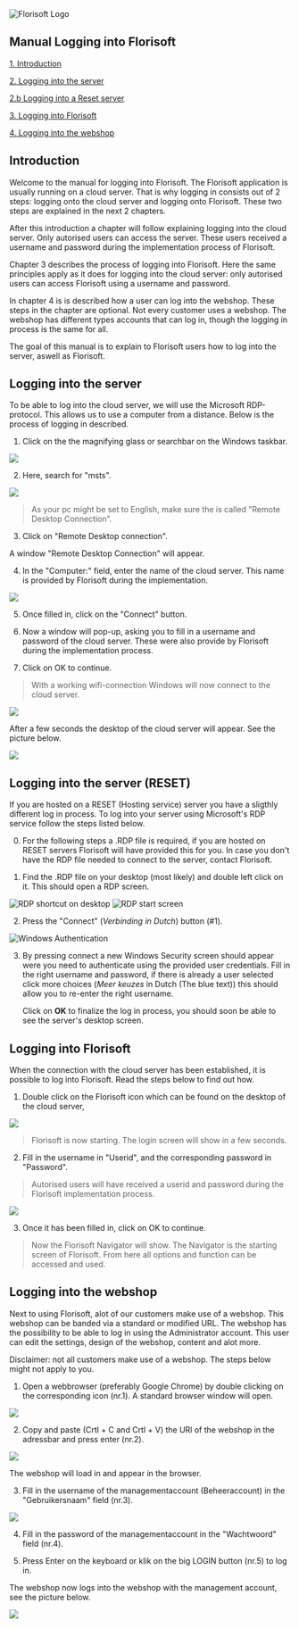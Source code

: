 <img src = "../../fslogo.png" alt = "Florisoft Logo">

## Manual Logging into Florisoft



[1. Introduction](#introduction)

[2. Logging into the server](#logging-into-the-server)

[2.b Logging into a Reset server](#logging-into-the-server-reset)

[3. Logging into Florisoft](#logging-into-florisoft)

[4. Logging into the webshop](#loggin-into-the-webshop)

## Introduction

Welcome to the manual for logging into Florisoft. The Florisoft application is usually running on a cloud server. That is why logging in consists out of 2 steps: logging onto the cloud server and logging onto Florisoft. These two steps are explained in the next 2 chapters.

After this introduction a chapter will follow explaining logging into the cloud server. Only autorised users can access the server. These users received a username and password during the implementation process of Florisoft.

Chapter 3 describes the process of logging into Florisoft. Here the same principles apply as it does for logging into the cloud server: only autorised users can access Florisoft using a username and password.

In chapter 4 is is described how a user can log into the webshop. These steps in the chapter are optional. Not every customer uses a webshop. The webshop has different types accounts that can log in, though the logging in process is the same for all.

The goal of this manual is to explain to Florisoft users how to log into the server, aswell as Florisoft.

## Logging into the server

To be able to log into the cloud server, we will use the Microsoft RDP-protocol. This allows us to use a computer from a distance. Below is the process of logging in described.

1.  Click on the the magnifying glass or searchbar on the Windows taskbar.

<img src="Media_EN/image2.png">

2.  Here, search for "msts".

<img src="Media_EN/image3.png">

> As your pc might be set to English, make sure the is called "Remote Desktop Connection".

3.  Click on "Remote Desktop connection".

A window "Remote Desktop Connection" will appear.

4. In the "Computer:" field, enter the name of the cloud server. This name is provided by Florisoft during the implementation.

<img src="Media_EN/image4.png">

5.  Once filled in, click on the "Connect" button.

6.  Now a window will pop-up, asking you to fill in a username and password of the cloud server. These were also provide by Florisoft during the implementation process.

7.  Click on OK to continue.

> With a working wifi-connection Windows will now connect to the cloud server.

<img src="Media_EN/image5.png">

After a few seconds the desktop of the cloud server will appear. See the picture below.

<img src="Media_EN/image6.png">

## Logging into the server (RESET)

If you are hosted on a RESET (Hosting service) server you have a sligthly different log in process. To log into your server using Microsoft's RDP service follow the steps listed below.

0. For the following steps a .RDP file is required, if you are hosted on RESET servers Florisoft will have provided this for you. In case you don't have the RDP file needed to connect to the server, contact Florisoft.

1. Find the .RDP file on your desktop (most likely) and double left click on it. This should open a RDP screen.

<img src = "Media_EN/RDP shortcut.png" alt = "RDP shortcut on desktop" >

<img src = "Media_EN/image14.png" alt = "RDP start screen" >

2. Press the "Connect" (*Verbinding in Dutch*) button (#1).

<img src = "Media_EN/image15.png" alt = "Windows Authentication" >

3. By pressing connect a new Windows Security screen should appear were you need to authenticate using the provided user credentials. Fill in the right username and password, if there is already a user selected click more choices (*Meer keuzes* in Dutch (The blue text)) this should allow you to re-enter the right username.

    Click on **OK** to finalize the log in process, you should soon be able to see the server's desktop screen.




## Logging into Florisoft

When the connection with the cloud server has been established, it is possible to log into Florisoft. Read the steps below to find out how.

1.  Double click on the Florisoft icon which can be found on the desktop of the cloud server,

<img src="Media_EN/image7.png">

> Florisoft is now starting. The login screen will show in a few seconds.

2.  Fill in the username in "Userid", and the corresponding password in "Password".

> Autorised users will have received a userid and password during the Florisoft implementation process.

<img src="Media_EN/image8.png">

3. Once it has been filled in, click on OK to continue.

> Now the Florisoft Navigator will show. The Navigator is the starting screen of Florisoft. From here all options and function can be accessed and used.

## Logging into the webshop

Next to using Florisoft, alot of our customers make use of a webshop. This webshop can be banded via a standard or modified URL. The webshop has the possibility to be able to log in using the Administrator account. This user can edit the settings, design of the webshop, content and alot more.

Disclaimer: not all customers make use of a webshop. The steps below might not apply to you.

1.  Open a webbrowser (preferably Google Chrome) by double clicking on the corresponding icon (nr.1). A standard browser window will open.

<img src="Media_EN/image10.png">

2.  Copy and paste (Crtl + C and Crtl + V) the URl of the webshop in the adressbar and press enter (nr.2).

<img src="Media_EN/image11.png">

The webshop will load in and appear in the browser.

3.  Fill in the username of the managementaccount (Beheeraccount) in the "Gebruikersnaam" field (nr.3).

<img src="Media_EN/image12.png">

4.  Fill in the password of the managementaccount in the "Wachtwoord" field (nr.4).

5.  Press Enter on the keyboard or klik on the big LOGIN button (nr.5) to log in.

The webshop now logs into the webshop with the management account, see the picture below.

<img src="Media_EN/image13.png">